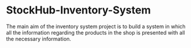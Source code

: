 # StockHub-Inventory-System
The main aim of the inventory system project is to build a system in which all the information regarding the products in the shop is presented with all the necessary information.
